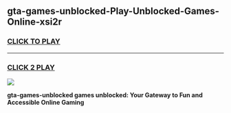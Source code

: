 
## gta-games-unblocked-Play-Unblocked-Games-Online-xsi2r
<h3>
<a href="https://premium76.site?title=gta-games-unblocked&ref=24A">CLICK TO PLAY</a></h3>
<hr>

<h3>
<a href="https://premium76.site?title=gta-games-unblocked&ref=24A">CLICK 2 PLAY</a>
  
</h3>

<a href="https://premium76.site?title=gta-games-unblocked&ref=24A"><img src="https://clearcache.store/games.png"></a>


**gta-games-unblocked games unblocked: Your Gateway to Fun and Accessible Online Gaming**
